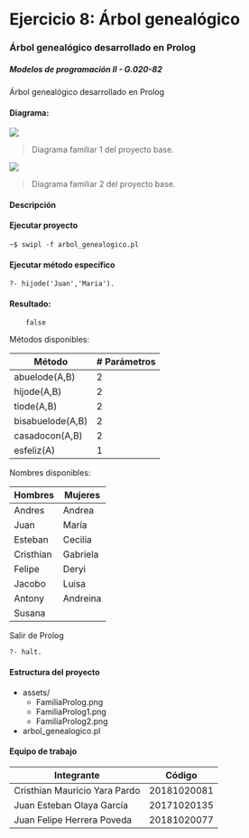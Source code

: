 # Ejercicio 8: Árbol genealógico
### Árbol genealógico desarrollado en Prolog
##### Modelos de programación II - G.020-82

Árbol genealógico desarrollado en Prolog


#### Diagrama:

![](https://github.com/FelipeH22/ejercicio_prolog/blob/master/assets/FamiliaProlog_1.png)

> Diagrama familiar 1 del proyecto base.


![](https://github.com/FelipeH22/ejercicio_prolog/blob/master/assets/FamiliaProlog_2.png)

> Diagrama familiar 2 del proyecto base.

#### Descripción



#### Ejecutar proyecto
```
~$ swipl -f arbol_genealogico.pl
```

#### Ejecutar método específico
```
?- hijode('Juan','Maria').
```

#### Resultado:
```
    false
```

Métodos disponibles:

Método | # Parámetros
------------- | -------------
abuelode(A,B)  | 2
hijode(A,B)  | 2
tiode(A,B) | 2
bisabuelode(A,B)  | 2
casadocon(A,B)  | 2
esfeliz(A)  | 1


Nombres disponibles:

Hombres | Mujeres
------------- | -------------
Andres | Andrea
Juan  | María
Esteban | Cecilia
Cristhian  | Gabriela
Felipe  | Deryi
Jacobo  | Luisa
Antony  | Andreina
  | Susana

Salir de Prolog
```
?- halt.
```

#### Estructura del proyecto
+ assets/
    + FamiliaProlog.png
    + FamiliaProlog1.png
    + FamiliaProlog2.png
+ arbol_genealogico.pl


#### Equipo de trabajo

Integrante  | Código
------------- | -------------
Cristhian Mauricio Yara Pardo | 20181020081
Juan Esteban Olaya García | 20171020135
Juan Felipe Herrera Poveda | 20181020077